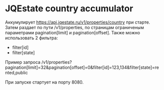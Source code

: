 # JQEstate country accumulator

Аккумулирует https://api.jqestate.ru/v1/properties/country при старте.
Затем раздает по пути /v1/properties, по страницам ограниченым параметрами pagination[limit] и pagination[offset].
Также можно использовать 2 фильтра:
* filter[id]
* filter[state]

Пример запроса /v1/properties?pagination[limit]=32&pagination[offset]=0&filter[id]=123,134&filter[state]=rented,public

При запуске стартует на порту 8080.
